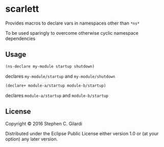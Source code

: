 # scarlett

Provides macros to declare vars in namespaces other than `*ns*`

To be used sparingly to overcome otherwise cyclic namespace dependencies

## Usage

```clojure
(ns-declare my-module startup shutdown)
```

declares `my-module/startup` and `my-module/shutdown`


```clojure
(declare+ module-a/startup module-b/startup)
```

declares `module-a/startup` and `module-b/startup`

## License

Copyright © 2016 Stephen C. Gilardi

Distributed under the Eclipse Public License either version 1.0 or (at
your option) any later version.
